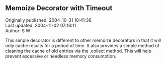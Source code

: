 ## Memoize Decorator with Timeout  
Originally published: 2004-10-31 18:41:36  
Last updated: 2004-11-02 07:16:11  
Author: S W  
  
This simple decorator is different to other memoize decorators in that it will only cache results for a period of time. It also provides a simple method of cleaning the cache of old entries via the .collect method. This will help prevent excessive or needless memory consumption.